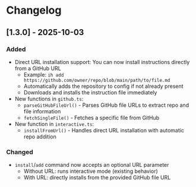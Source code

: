 # Changelog

## [1.3.0] - 2025-10-03

### Added
- Direct URL installation support: You can now install instructions directly from a GitHub URL
  - Example: `ih add https://github.com/owner/repo/blob/main/path/to/file.md`
  - Automatically adds the repository to config if not already present
  - Downloads and installs the instruction file immediately
- New functions in `github.ts`:
  - `parseGitHubFileUrl()` - Parses GitHub file URLs to extract repo and file information
  - `fetchSingleFile()` - Fetches a specific file from GitHub
- New function in `interactive.ts`:
  - `installFromUrl()` - Handles direct URL installation with automatic repo addition

### Changed
- `install`/`add` command now accepts an optional URL parameter
  - Without URL: runs interactive mode (existing behavior)
  - With URL: directly installs from the provided GitHub file URL
